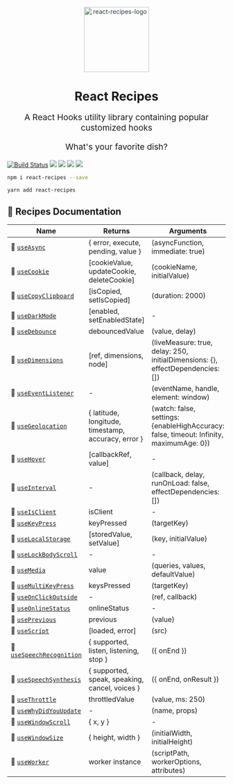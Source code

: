 <p align="center" style="color: #343a40">
  <img
    src="https://s3.amazonaws.com/pix.iemoji.com/images/emoji/apple/ios-12/256/woman-cook.png" 
    alt="react-recipes-logo" 
    height="150" 
    width="150"
    >
  <h1 align="center">React Recipes</h1>
</p>
<p align="center" style="font-size: 1.2rem;">A React Hooks utility library containing popular customized hooks</p>
<p align="center" style="font-size: 1.2rem;">What's your favorite dish?</p>

[![Build Status](https://travis-ci.com/craig1123/react-recipes.svg?branch=master)](https://travis-ci.com/craig1123/react-recipes)
![](https://badgen.net/npm/v/react-recipes)
![](https://badgen.net/bundlephobia/minzip/react-recipes)
![](https://badgen.net/npm/dt/react-recipes)
![](https://img.shields.io/badge/license-MIT-green.svg)

```bash
npm i react-recipes --save
```

```bash
yarn add react-recipes
```

## 🥘 Recipes Documentation

| Name                                                                | Returns                                               | Arguments                                                                               |
| ------------------------------------------------------------------- | ----------------------------------------------------- | --------------------------------------------------------------------------------------- |
| 🔄 [`useAsync`](./docs/useAsync.md)                                 | { error, execute, pending, value }                    | (asyncFunction, immediate: true)                                                        |
| 🍪 [`useCookie`](./docs/useCookie.md)                               | [cookieValue, updateCookie, deleteCookie]             | (cookieName, initialValue)                                                              |
| 🥠 [`useCopyClipboard`](./docs/useCopyClipboard.md)                 | [isCopied, setIsCopied]                               | (duration: 2000)                                                                        |
| 🍩 [`useDarkMode`](./docs/useDarkMode.md)                           | [enabled, setEnabledState]                            | -                                                                                       |
| 🍜 [`useDebounce`](./docs/useDebounce.md)                           | debouncedValue                                        | (value, delay)                                                                          |
| 🥡 [`useDimensions`](./docs/useDimensions.md)                       | [ref, dimensions, node]                               | (liveMeasure: true, delay: 250, initialDimensions: {}, effectDependencies: [])          |
| 🍳 [`useEventListener`](./docs/useEventListener.md)                 | -                                                     | (eventName, handle, element: window)                                                    |
| 🌯 [`useGeolocation`](./docs/useGeolocation.md)                     | { latitude, longitude, timestamp, accuracy, error }   | (watch: false, settings: {enableHighAccuracy: false, timeout: Infinity, maximumAge: 0}) |
| 🌭 [`useHover`](./docs/useHover.md)                                 | [callbackRef, value]                                  | -                                                                                       |
| 🍦 [`useInterval`](./docs/useInterval.md)                           | -                                                     | (callback, delay, runOnLoad: false, effectDependencies: [])                             |
| 🍐 [`useIsClient`](./docs/useIsClient.md)                           | isClient                                              | -                                                                                       |
| 🥧 [`useKeyPress`](./docs/useKeyPress.md)                           | keyPressed                                            | (targetKey)                                                                             |
| 🍱 [`useLocalStorage`](./docs/useLocalStorage.md)                   | [storedValue, setValue]                               | (key, initialValue)                                                                     |
| 🍋 [`useLockBodyScroll`](./docs/useLockBodyScroll.md)               | -                                                     | -                                                                                       |
| 🍉 [`useMedia`](./docs/useMedia.md)                                 | value                                                 | (queries, values, defaultValue)                                                         |
| 🥭 [`useMultiKeyPress`](./docs/useMultiKeyPress.md)                 | keysPressed                                           | (targetKey)                                                                             | 
| 🥑 [`useOnClickOutside`](./docs/useOnClickOutside.md)               | -                                                     | (ref, callback)                                                                         | 
| 🥒 [`useOnlineStatus`](./docs/useOnlineStatus.md)                   | onlineStatus                                          | -                                                                                       | 
| 🍿 [`usePrevious`](./docs/usePrevious.md)                           | previous                                              | (value)                                                                                 |
| 🍣 [`useScript`](./docs/useScript.md)                               | [loaded, error]                                       | (src)                                                                                   |
| 🍖 [`useSpeechRecognition`](./docs/useSpeechRecognition.md)         | { supported, listen, listening, stop }                | ({ onEnd })                                                                             |
| 🍗 [`useSpeechSynthesis`](./docs/useSpeechSynthesis.md)             | { supported, speak, speaking, cancel, voices }        | ({ onEnd, onResult })                                                                   |
| 🍏 [`useThrottle`](./docs/useThrottle.md)                           | throttledValue                                        | (value, ms: 250)                                                                        |
| 🍷 [`useWhyDidYouUpdate`](./docs/useWhyDidYouUpdate.md)             | -                                                     | (name, props)                                                                           |
| 🥖 [`useWindowScroll`](./docs/useWindowScroll.md)                   | { x, y }                                              | -                                                                                       |
| 🥮 [`useWindowSize`](./docs/useWindowSize.md)                       | { height, width }                                     | (initialWidth, initialHeight)                                                           |
| 🥝 [`useWorker`](./docs/useWorker.md)                               | worker instance                                       | (scriptPath, workerOptions, attributes)                                                 |
